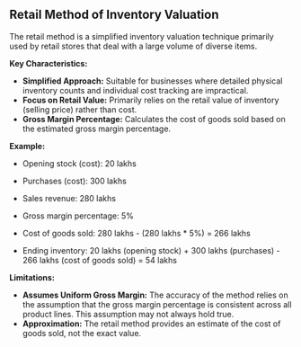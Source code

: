 
## Retail Method of Inventory Valuation

The retail method is a simplified inventory valuation technique primarily used by retail stores that deal with a large volume of diverse items. 

**Key Characteristics:**

* **Simplified Approach:** Suitable for businesses where detailed physical inventory counts and individual cost tracking are impractical.
* **Focus on Retail Value:** Primarily relies on the retail value of inventory (selling price) rather than cost.
* **Gross Margin Percentage:** Calculates the cost of goods sold based on the estimated gross margin percentage.

**Example:**

* Opening stock (cost): 20 lakhs
* Purchases (cost): 300 lakhs
* Sales revenue: 280 lakhs
* Gross margin percentage: 5%

* Cost of goods sold: 280 lakhs - (280 lakhs * 5%) = 266 lakhs
* Ending inventory: 20 lakhs (opening stock) + 300 lakhs (purchases) - 266 lakhs (cost of goods sold) = 54 lakhs

**Limitations:**

* **Assumes Uniform Gross Margin:** The accuracy of the method relies on the assumption that the gross margin percentage is consistent across all product lines. This assumption may not always hold true.
* **Approximation:** The retail method provides an estimate of the cost of goods sold, not the exact value. 



